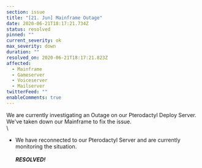```yaml
---
section: issue
title: "[21. Jun] Mainframe Outage"
date: 2020-06-21T18:17:21.734Z
status: resolved
pinned: ""
current_severity: ok
max_severity: down
duration: ""
resolved_on: 2020-06-21T18:17:21.823Z
affected:
  - Mainframe
  - Gameserver
  - Voiceserver
  - Mailserver
twitterFeed: ""
enableComments: true
---
```

We are currently investigating an Outage on our Pterodactyl Deploy Server. We've taken down our Mainframe to fix the issue.\
\

* We have reconnected to our Pterodactyl Server and are currently monitoring the situation.\
  \
  ***RESOLVED!***